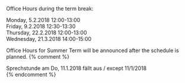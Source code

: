 
Office Hours during the term break:<br />

Monday, 5.2.2018 12:00-13:00<br />
Friday, 9.2.2018 12:30-13:30<br />
Thursday, 22.2.2018 12:00-13:00<br />
Wednesday, 21.3.2018 14:00-15:00<br />

Office Hours for Summer Term will be announced after the
schedule is planned.
{% comment %}
<div class="alert alert-danger" role="alert">
  Sprechstunde am Do, 11.1.2018 fällt aus / except 11/1/2018
</div>
{% endcomment %}
